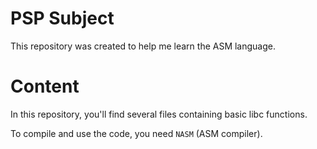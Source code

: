 # PSP Subject

This repository was created to help me learn the ASM language.

# Content

In this repository, you'll find several files containing basic libc functions.

To compile and use the code, you need `NASM` (ASM compiler).